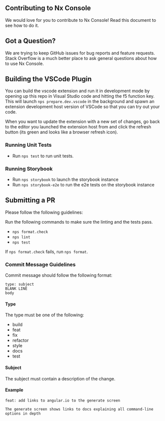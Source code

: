 ## Contributing to Nx Console

We would love for you to contribute to Nx Console! Read this document to see how to do it.

## Got a Question?

We are trying to keep GitHub issues for bug reports and feature requests. Stack Overflow is a much better place to ask general questions about how to use Nx Console.

## Building the VSCode Plugin

You can build the vscode extension and run it in development mode by opening up this repo in Visual Studio code and hitting the f5 function key. This will launch `nps prepare.dev.vscode` in the background and spawn an extension development host version of VSCode so that you can try out your code.

When you want to update the extension with a new set of changes, go back to the editor you launched the extension host from and click the refresh button (its green and looks like a browser refresh icon).

### Running Unit Tests

- Run `nps test` to run unit tests.

### Running Storybook

- Run `nps storybook` to launch the storybook instance
- Run `nps storybook-e2e` to run the e2e tests on the storybook instance

## Submitting a PR

Please follow the following guidelines:

Run the following commands to make sure the linting and the tests pass.

- `nps format.check`
- `nps lint`
- `nps test`

If `nps format.check` fails, run `nps format`.

### Commit Message Guidelines

Commit message should follow the following format:

```
type: subject
BLANK LINE
body
```

#### Type

The type must be one of the following:

- build
- feat
- fix
- refactor
- style
- docs
- test

#### Subject

The subject must contain a description of the change.

#### Example

```
feat: add links to angular.io to the generate screen

The generate screen shows links to docs explaining all command-line options in depth
```
